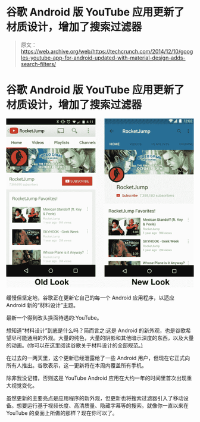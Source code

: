 # 谷歌 Android 版 YouTube 应用更新了材质设计，增加了搜索过滤器

> 原文：<https://web.archive.org/web/https://techcrunch.com/2014/12/10/googles-youtube-app-for-android-updated-with-material-design-adds-search-filters/>

# 谷歌 Android 版 YouTube 应用更新了材质设计，增加了搜索过滤器

![oldnew2](img/6c7ddc2bd925d76e7297300b60ea0273.png)

缓慢但坚定地，谷歌正在更新它自己的每一个 Android 应用程序，以适应 Android 新的“材料设计”主题。

最新一个得到改头换面待遇的:YouTube。

想知道“材料设计”到底是什么吗？简而言之:这是 Android 的新外观，也是谷歌希望尽可能通用的外观。大量的纯色，大量的阴影和其他暗示深度的东西，以及大量的动画。(你可以在这里阅读谷歌关于材料设计的全部规范[。)](https://web.archive.org/web/20230315213809/http://www.google.com/design/spec/material-design/introduction.html#introduction-goals)

在过去的一两天里，这个更新已经泄露给了一些 Android 用户，但现在它正式向所有人推出。谷歌表示，这一更新将在本周内覆盖所有手机。

除非我没记错，否则这是 YouTube Android 应用在大约一年的时间里首次出现重大视觉变化。

虽然更新的主要亮点是应用程序的新外观，但更新也将搜索过滤器引入了移动设备。想要运行基于视频长度、高清质量、隐藏字幕等的搜索。就像你一直以来在 YouTube 的桌面上所做的那样？现在你可以了。
